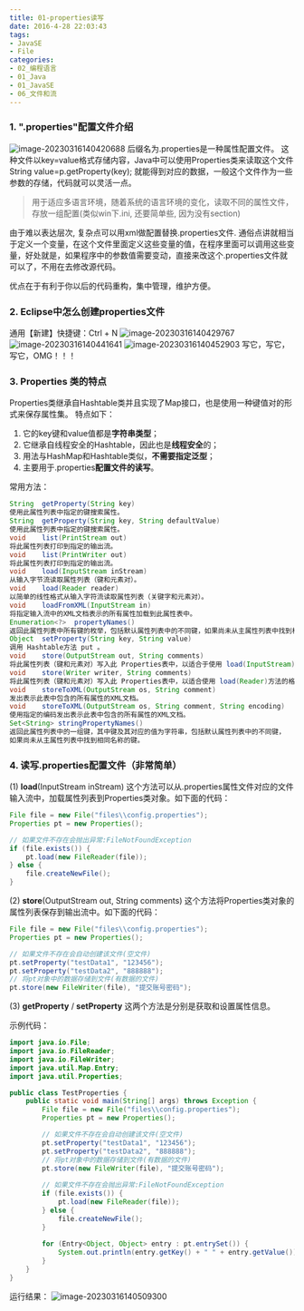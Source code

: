 ```yaml
---
title: 01-properties读写
date: 2016-4-28 22:03:43
tags:
- JavaSE
- File
categories: 
- 02_编程语言
- 01_Java
- 01_JavaSE
- 06_文件和流
---
```


### 1. ".properties"配置文件介绍

![image-20230316140420688](https://jy-imgs.oss-cn-beijing.aliyuncs.com/img/20230316140421.png)
后缀名为.properties是一种属性配置文件。
这种文件以key=value格式存储内容，Java中可以使用Properties类来读取这个文件
String value=p.getProperty(key);
就能得到对应的数据，一般这个文件作为一些参数的存储，代码就可以灵活一点。

>用于适应多语言环境，随着系统的语言环境的变化，读取不同的属性文件，存放一组配置(类似win下.ini, 还要简单些, 因为没有section)

由于难以表达层次, 复杂点可以用xml做配置替换.properties文件.
通俗点讲就相当于定义一个变量，在这个文件里面定义这些变量的值，在程序里面可以调用这些变量，好处就是，如果程序中的参数值需要变动，直接来改这个.properties文件就可以了，不用在去修改源代码。

优点在于有利于你以后的代码重构，集中管理，维护方便。

### 2. Eclipse中怎么创建properties文件
通用【新建】快捷键：Ctrl + N
![image-20230316140429767](https://jy-imgs.oss-cn-beijing.aliyuncs.com/img/20230316140430.png)
![image-20230316140441641](https://jy-imgs.oss-cn-beijing.aliyuncs.com/img/20230316140442.png)
![image-20230316140452903](https://jy-imgs.oss-cn-beijing.aliyuncs.com/img/20230316140453.png)
写它，写它，写它，OMG！！！

### 3. Properties 类的特点
Properties类继承自Hashtable类并且实现了Map接口，也是使用一种键值对的形式来保存属性集。
特点如下：
1. 它的key键和value值都是**字符串类型**；
2. 它继承自线程安全的Hashtable，因此也是**线程安全**的；
3. 用法与HashMap和Hashtable类似，**不需要指定泛型**；
4. 主要用于.properties**配置文件的读写**。

常用方法：
```java
String	getProperty(String key)
使用此属性列表中指定的键搜索属性。
String	getProperty(String key, String defaultValue)
使用此属性列表中指定的键搜索属性。
void	list(PrintStream out)
将此属性列表打印到指定的输出流。
void	list(PrintWriter out)
将此属性列表打印到指定的输出流。
void	load(InputStream inStream)
从输入字节流读取属性列表（键和元素对）。
void	load(Reader reader)
以简单的线性格式从输入字符流读取属性列表（关键字和元素对）。
void	loadFromXML(InputStream in)
将指定输入流中的XML文档表示的所有属性加载到此属性表中。
Enumeration<?>	propertyNames()
返回此属性列表中所有键的枚举，包括默认属性列表中的不同键，如果尚未从主属性列表中找到相同名称的键。
Object	setProperty(String key, String value)
调用 Hashtable方法 put 。
void	store(OutputStream out, String comments)
将此属性列表（键和元素对）写入此 Properties表中，以适合于使用 load(InputStream)方法加载到 Properties表中的格式输出流。
void	store(Writer writer, String comments)
将此属性列表（键和元素对）写入此 Properties表中，以适合使用 load(Reader)方法的格式输出到输出字符流。
void	storeToXML(OutputStream os, String comment)
发出表示此表中包含的所有属性的XML文档。
void	storeToXML(OutputStream os, String comment, String encoding)
使用指定的编码发出表示此表中包含的所有属性的XML文档。
Set<String>	stringPropertyNames()
返回此属性列表中的一组键，其中键及其对应的值为字符串，包括默认属性列表中的不同键，
如果尚未从主属性列表中找到相同名称的键。
```


### 4. 读写.properties配置文件（非常简单）
(1) **load**(InputStream inStream)
这个方法可以从.properties属性文件对应的文件输入流中，加载属性列表到Properties类对象。如下面的代码：
```java
File file = new File("files\\config.properties");
Properties pt = new Properties();

// 如果文件不存在会抛出异常:FileNotFoundException
if (file.exists()) {
	pt.load(new FileReader(file));
} else {
	file.createNewFile();
}
```
(2) **store**(OutputStream out, String comments)
这个方法将Properties类对象的属性列表保存到输出流中。如下面的代码：
```java
File file = new File("files\\config.properties");
Properties pt = new Properties();

// 如果文件不存在会自动创建该文件(空文件)
pt.setProperty("testData1", "123456");
pt.setProperty("testData2", "888888");
// 将pt对象中的数据存储到文件(有数据的文件)
pt.store(new FileWriter(file), "提交账号密码");
```

(3) **getProperty** / **setProperty**
这两个方法是分别是获取和设置属性信息。

示例代码：
```java
import java.io.File;
import java.io.FileReader;
import java.io.FileWriter;
import java.util.Map.Entry;
import java.util.Properties;

public class TestProperties {
	public static void main(String[] args) throws Exception {
		File file = new File("files\\config.properties");
		Properties pt = new Properties();

		// 如果文件不存在会自动创建该文件(空文件)
		pt.setProperty("testData1", "123456");
		pt.setProperty("testData2", "888888");
		// 将pt对象中的数据存储到文件(有数据的文件)
		pt.store(new FileWriter(file), "提交账号密码");
		
		// 如果文件不存在会抛出异常:FileNotFoundException
		if (file.exists()) {
			pt.load(new FileReader(file));
		} else {
			file.createNewFile();
		}
		
		for (Entry<Object, Object> entry : pt.entrySet()) {
			System.out.println(entry.getKey() + " " + entry.getValue());
		}
	}
}
```
运行结果：
![image-20230316140509300](https://jy-imgs.oss-cn-beijing.aliyuncs.com/img/20230316140510.png)